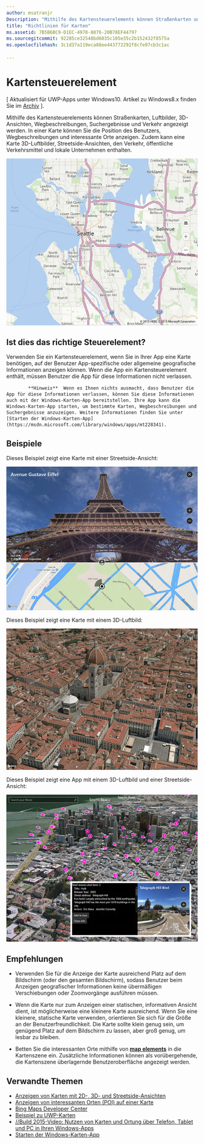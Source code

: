 ```yaml
---
author: msatranjr
Description: "Mithilfe des Kartensteuerelements können Straßenkarten und Luftansichten, Wegbeschreibungen, Suchergebnisse und Verkehrsinformationen angezeigt werden."
title: "Richtlinien für Karten"
ms.assetid: 7B5B6BC9-D1EC-4978-8876-20B78EF44797
ms.sourcegitcommit: 92285ce32548bd6035c105e35c2b152432f8575a
ms.openlocfilehash: 3c1d37a119eca88ee443772292f8cfe97cb3c1ac

---
```


# Kartensteuerelement


\[ Aktualisiert für UWP-Apps unter Windows10. Artikel zu Windows8.x finden Sie im [Archiv](http://go.microsoft.com/fwlink/p/?linkid=619132) \].


Mithilfe des Kartensteuerelements können Straßenkarten, Luftbilder, 3D-Ansichten, Wegbeschreibungen, Suchergebnisse und Verkehr angezeigt werden. In einer Karte können Sie die Position des Benutzers, Wegbeschreibungen und interessante Orte anzeigen. Zudem kann eine Karte 3D-Luftbilder, Streetside-Ansichten, den Verkehr, öffentliche Verkehrsmittel und lokale Unternehmen enthalten.

![Beispiel für eine Karte, Basisansicht](./images/win10fa/controls-maps-basic.jpg)

## Ist dies das richtige Steuerelement?


Verwenden Sie ein Kartensteuerelement, wenn Sie in Ihrer App eine Karte benötigen, auf der Benutzer App-spezifische oder allgemeine geografische Informationen anzeigen können. Wenn die App ein Kartensteuerelement enthält, müssen Benutzer die App für diese Informationen nicht verlassen.


            **Hinweis**  Wenn es Ihnen nichts ausmacht, dass Benutzer die App für diese Informationen verlassen, können Sie diese Informationen auch mit der Windows-Karten-App bereitstellen. Ihre App kann die Windows-Karten-App starten, um bestimmte Karten, Wegbeschreibungen und Suchergebnisse anzuzeigen. Weitere Informationen finden Sie unter [Starten der Windows-Karten-App](https://msdn.microsoft.com/library/windows/apps/mt228341).

## Beispiele


Dieses Beispiel zeigt eine Karte mit einer Streetside-Ansicht:

![Beispiel für die Streetside-Ansicht des Kartensteuerelements](./images/win10fa/controls-maps-streetside.jpg)

 

Dieses Beispiel zeigt eine Karte mit einem 3D-Luftbild:

![Beispiel für die 3D-Ansicht des Kartensteuerelements](./images/win10fa/controls-maps-3dview.jpg)

 

Dieses Beispiel zeigt eine App mit einem 3D-Luftbild und einer Streetside-Ansicht:

![Beispiel einer 3D-Kartenansicht mit Streetside-Ansicht](./images/win10fa/controls-maps-3dstreetview.png)


## Empfehlungen


-   Verwenden Sie für die Anzeige der Karte ausreichend Platz auf dem Bildschirm (oder den gesamten Bildschirm), sodass Benutzer beim Anzeigen geografischer Informationen keine übermäßigen Verschiebungen oder Zoomvorgänge ausführen müssen.

-   Wenn die Karte nur zum Anzeigen einer statischen, informativen Ansicht dient, ist möglicherweise eine kleinere Karte ausreichend. Wenn Sie eine kleinere, statische Karte verwenden, orientieren Sie sich für die Größe an der Benutzerfreundlichkeit. Die Karte sollte klein genug sein, um genügend Platz auf dem Bildschirm zu lassen, aber groß genug, um lesbar zu bleiben.

-   Betten Sie die interessanten Orte mithilfe von [**map elements**](https://msdn.microsoft.com/library/windows/apps/dn637034) in die Kartenszene ein. Zusätzliche Informationen können als vorübergehende, die Kartenszene überlagernde Benutzeroberfläche angezeigt werden.

## Verwandte Themen


* [Anzeigen von Karten mit 2D-, 3D- und Streetside-Ansichten](https://msdn.microsoft.com/library/windows/apps/mt219695)
* [Anzeigen von interessanten Orten (POI) auf einer Karte](https://msdn.microsoft.com/library/windows/apps/mt219696)
* [Bing Maps Developer Center](https://www.bingmapsportal.com/)
* [Beispiel zu UWP-Karten](http://go.microsoft.com/fwlink/p/?LinkId=619977)
* [//Build 2015-Video: Nutzen von Karten und Ortung über Telefon, Tablet und PC in Ihren Windows-Apps](https://channel9.msdn.com/Events/Build/2015/2-757)
* [Starten der Windows-Karten-App](https://msdn.microsoft.com/library/windows/apps/mt228341)
 

 







<!--HONumber=Jun16_HO5-->


